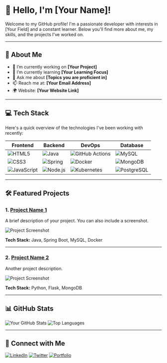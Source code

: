 # 👋 Hello, I'm [Your Name]!

Welcome to my GitHub profile! I'm a passionate developer with interests in [Your Field] and a constant learner. Below you'll find more about me, my skills, and the projects I've worked on.

---

## 🌟 About Me
- 🔭 I’m currently working on **[Your Project]**
- 🌱 I’m currently learning **[Your Learning Focus]**
- 💬 Ask me about **[Topics you are proficient in]**
- 📫 Reach me at: **[Your Email Address]**
- 🌍 Website: **[Your Website Link]**

---

## 💻 Tech Stack
Here's a quick overview of the technologies I've been working with recently:

| Frontend        | Backend          | DevOps         | Database      |
| --------------- | ---------------- | -------------- | ------------- |
| ![HTML5](https://img.shields.io/badge/HTML5-E34F26?style=for-the-badge&logo=html5&logoColor=white) | ![Java](https://img.shields.io/badge/Java-007396?style=for-the-badge&logo=java&logoColor=white) | ![GitHub Actions](https://img.shields.io/badge/GitHub_Actions-2088FF?style=for-the-badge&logo=github-actions&logoColor=white) | ![MySQL](https://img.shields.io/badge/MySQL-005C84?style=for-the-badge&logo=mysql&logoColor=white) |
| ![CSS3](https://img.shields.io/badge/CSS3-1572B6?style=for-the-badge&logo=css3&logoColor=white) | ![Spring](https://img.shields.io/badge/Spring-6DB33F?style=for-the-badge&logo=spring&logoColor=white) | ![Docker](https://img.shields.io/badge/Docker-2496ED?style=for-the-badge&logo=docker&logoColor=white) | ![MongoDB](https://img.shields.io/badge/MongoDB-47A248?style=for-the-badge&logo=mongodb&logoColor=white) |
| ![JavaScript](https://img.shields.io/badge/JavaScript-F7DF1E?style=for-the-badge&logo=javascript&logoColor=black) | ![Node.js](https://img.shields.io/badge/Node.js-339933?style=for-the-badge&logo=nodedotjs&logoColor=white) | ![Kubernetes](https://img.shields.io/badge/Kubernetes-326CE5?style=for-the-badge&logo=kubernetes&logoColor=white) | ![PostgreSQL](https://img.shields.io/badge/PostgreSQL-316192?style=for-the-badge&logo=postgresql&logoColor=white) |

---

## 🛠 Featured Projects

### 1. [Project Name 1](https://github.com/your-username/project-1)
A brief description of your project. You can also include a screenshot.

![Project Screenshot](https://via.placeholder.com/800x400.png?text=Project+Screenshot)

**Tech Stack:** Java, Spring Boot, MySQL, Docker

---

### 2. [Project Name 2](https://github.com/your-username/project-2)
Another project description.

![Project Screenshot](https://via.placeholder.com/800x400.png?text=Project+Screenshot)

**Tech Stack:** Python, Flask, MongoDB

---

## 📊 GitHub Stats
![Your GitHub Stats](https://github-readme-stats.vercel.app/api?username=your-username&show_icons=true&theme=radical)
![Top Languages](https://github-readme-stats.vercel.app/api/top-langs/?username=your-username&layout=compact&theme=radical)

---

## 🔗 Connect with Me
[![LinkedIn](https://img.shields.io/badge/LinkedIn-0077B5?style=for-the-badge&logo=linkedin&logoColor=white)](https://linkedin.com/in/your-profile)
[![Twitter](https://img.shields.io/badge/Twitter-1DA1F2?style=for-the-badge&logo=twitter&logoColor=white)](https://twitter.com/your-username)
[![Portfolio](https://img.shields.io/badge/Portfolio-FF5722?style=for-the-badge)](https://your-website.com)
